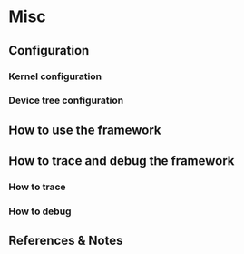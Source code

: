 # Misc

## Configuration

### Kernel configuration

### Device tree configuration

## How to use the framework

## How to trace and debug the framework

### How to trace

### How to debug

## References & Notes

